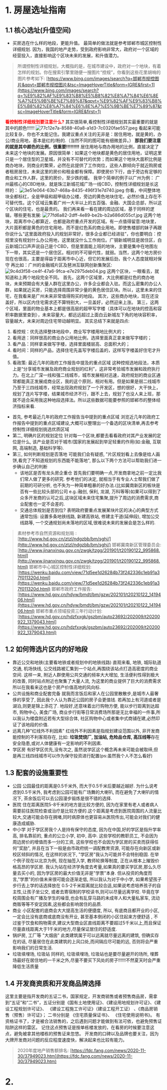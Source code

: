 # 1. 房屋选址指南
## 1.1 核心选址(升值空间)
* 买房选在什么样的地段，更能升值。
最简单的做法就是参考邯郸市城区控制性详细规划.
因为，我国的地产走势，受到政府影响非常大，政府对一个区域的经营投入，直接影响这个区块未来的发展，和升值潜力。
>所谓控制性详细规划，大概指的是，在城市建设中，政府对一个地块，有着怎样的规划。你在搜索引擎里随便一搜图片“控规”，你看到这些花里胡哨的图片参考如下: [https://www.bing.com/images/search?q=邯郸市规控图片&qpvt=邯郸市规控图片&tsc=ImageHoverTitle&form=IGRE&first=1](https://www.bing.com/images/search?q=%E9%82%AF%E9%83%B8%E5%B8%82%E8%A7%84%E6%8E%A7%E5%9B%BE%E7%89%87&qpvt=%E9%82%AF%E9%83%B8%E5%B8%82%E8%A7%84%E6%8E%A7%E5%9B%BE%E7%89%87&tsc=ImageHoverTitle&form=IGRE&first=1)

<font color=red>**看控制性详细规划要注意什么?**</font>
其实很简单,看控制性详细规划其实最重要的就是其中的颜色!!!!!!
![77c12e7a-8588-40a8-a1d3-7c0320fae557.jpeg](房屋选购指南_files/77c12e7a-8588-40a8-a1d3-7c0320fae557.jpeg)
看起来可能比较复杂，你也不太能记住。我建议重点关注的无非是：居住用地，就是黄的，办公/商业用地，基本是红的/粉的.（当然不同的图可能有细微差异。）
**那我们要注意的就是其中颜色的比例，很重要!!!!!!!!!**
居住用地与商办用地的比例，直接决定了未来这个地块的发展。原因很简单：如果这个地块都是黄色的居住用地，证明这里只是一个居住型的卫星城，并没有不可替代的优势；而如果这个地块大面积比例是商办地块，则商业的繁荣，必然在此提供了工作岗位，这些人群倾向于就近购房或者租房居住，未来这里的房价和租金都有保障。即使房价下行，由于旁边有足够的商业和工作人群，这里的房价，至少跌的缓。
我举个简单的例子以广州为例：
广州最核心的CBD地块，就是珠江新城花城广场一线CBD，控制性详细规划是长这样的：
![3e51e064-63b7-468a-8435-496f31e7d740.jpeg](房屋选购指南_files/3e51e064-63b7-468a-8435-496f31e7d740.jpeg)
你看，中间整体地块全都标红，全是甲级和超甲级办公楼，旁边的黄色地块住宅，必然价值上存在不可替代性。这个区域云集着广州一大半以上的五百强、金融、大国企总部，所以这个区块的住宅，也是最贵的。
我们再来看一看在建的周边区域，基于同样的逻辑，哪些更有发展:
![77fd6a82-2dff-4e89-be2b-b2a686d055cf.jpg](房屋选购指南_files/77fd6a82-2dff-4e89-be2b-b2a686d055cf.jpg)
这两个地块，距离市中心都算近，也都是政府重点开发的区域。有一点值得留意:地块里，大片面积都是黄色的住宅用地，而不是红色系的商业用地。即使售楼部的妹子再跟你说什么“这里面政府投入的规划非常好，很多企业都已经进驻”，你也要明白：控规里没有规划什么办公用地，这里就没什么工作岗位。广钢新城明显是居住区，白云新城口口声声说自己是个CBD，但是里面能上班的地块，主要是集中在地图左下一带，其实还是一个居住区。相对的不可替代性，就弱。当然，这两个地方房价现在也很高，主要是得益于距离市中心近，但它的发展后劲，我个人态度就相对保守
再比如：广州的金融城片区及琶洲互联网创新集聚区:
![9c4d3f58-ce4f-47a6-9fca-e7e2975deb04.jpg](房屋选购指南_files/9c4d3f58-ce4f-47a6-9fca-e7e2975deb04.jpg)
这两个区块，一眼看去，就知道和上两个地段完全不同。
首先，这两个区域里，大比例都是红色的商办地块，未来预期会有大量人群在这里办公，许多企业都会入驻。而这么密集的办公人群，如果就近买房，只能选择周围非常少量的黄色居住区块。所以，这里未来的住宅，在我看来是广州未来非常值得购买的地段。
其次，这些商办地块，现在还没盖好，所以区内住宅需求还不算特别大，一旦盖好，必然迎来上涨。
第三，这两个区域，里面的物业基本上都是很高层的超甲写字楼（具体可以在地块的控高和容积率数据里查到），未来容量大，都远远超过上面白云新城左下角的地块容积率，容量越大，未来对周边住宅带动越明显。
其实总结下来就是四点:
1. 看控规：优先选择整体地段中，商业写字楼用地比例大的；
2. 看用途：同样很高的商业办公用地比例，选择里面真正拿来做写字楼的；
3. 看产品：同样拿来做写字楼，选择里面楼层高、总面积大的；
4. 看时间：同样的产品，选择住宅先盖写字楼后盖的，这样写字楼盖好住宅才升值。
5. 看政策:   最近几年的政府工作报告中提及的重点区域
这种控规选地段法，本质上是“分享城市发展及政府商业规划的红利”，这非常考验城市发展和政府执行力。在北上广深一线和强二线城市，城市发展相对迅速，政府规划的商业区通常都能真正发展成商业区，我的这个原则，相对有用。但是如果是弱二线城市乃至于三四线城市，经常出现政府规划了一个开发区，想的很好，大干快上，规划了连片写字楼，结果城市经济不行，跟不上去，规划了也没人来上班，那就不适合采用我这种地段选择法。所以这些数据可能要参照的邯郸市的整体经济指标来看.
* 首先, 参考最近几年的政府工作报告当中提到的重点区域
 浏览近几年的政府工作报告中提到的重点区域建设,大概可以整理出一个备选的区块清单,再去参考控制性详细规划挑选优质区域
* 第二, 明确片区的规划定位
针对每一个区块,都要去看看政府对其产业发展的定位是什么, 该产业是否对于城市/国家的发展起到举足轻重的作用(如:金融, 互联网, 高端制造, 基础科学等).
* 第三, 如何判断规划是否落地
可能我们会有疑惑, "片区规划看上去像是给人画饼,看完了不知道规划的东西能不能落地", 那么以下两个方法可以帮助我们进一步确认自己的判断
    * 该地区是否有龙头房企重仓
首先我们要明确一点,开发商拿地之前一定比我们常人做了更多的研究. 参考他们的决定, 就相当于有专业人士帮我们做了前期的可研分析, 也不失为一种简单粗暴的好办法.(比如冀南新区的板块是否有一些比较头部的公司 e.g.:融创, 保利, 龙湖, 万科等等)如果可以得到了众多开发商的认可之后,这块区域未来住宅集聚,提升了周边的消费需求,商业配套也一定不会差的.
    * 交通总体规划是否到位?
表明政府要重点发展某块片区的决心的典型方式通常包括: 设置多条地铁线路, 新建高铁站, 修建主干道(延伸段), 增加公交线路等, 一个交通规划尚未落地的区域,很难说未来的发展会是怎么样的.
>素材参考市自然资源和规划局 : [http://www.hd.gov.cn/ztzl/ndgzbb/bm/sghj/](http://www.hd.gov.cn/ztzl/ndgzbb/bm/sghj/)
>邯郸冀南新区管理委员会:[http://www.jinanxinqu.gov.cn/zwgk/tzgg/201901/t20190122_995868.html](http://www.jinanxinqu.gov.cn/zwgk/tzgg/201901/t20190122_995868.html)
>邯郸市中心城区控制性详细规划: [https://wenku.baidu.com/view/71d5ee1d26284b73f242336c1eb91a37f011320d.html](https://wenku.baidu.com/view/71d5ee1d26284b73f242336c1eb91a37f011320d.html)
>邯郸市政府工作报告: [https://www.hd.gov.cn/hdyw/bmdt/bm/gzw/202101/t20210122_1419406.html](https://www.hd.gov.cn/hdyw/bmdt/bm/gzw/202101/t20210122_1419406.html)
>邯郸市重点领域投资三年行动计划: [https://www.hd.gov.cn/hdzfxxgk/gszbm/auto23692/202009/t20200922_1379043.html](https://www.hd.gov.cn/hdzfxxgk/gszbm/auto23692/202009/t20200922_1379043.html)

## 1.2 如何筛选片区内的好地段
* 靠近公交和地铁(主要看地铁或者规划中的地铁线路)
直观来看, 地铁, 城际轨道交通, 机场快线, 公交线路被汇集到一个站点,再围绕该站点打造高密度的商业空间. 这样一来, 附近人群使用公共交通的频率大大增加, 生活便利性得到极大的改善, 同时站点附近也聚集了大量人流, 为这里的商业提供了巨大的消费需求 所以在我看来这也是个房产价值高地的风向标.
* 公共设施和商业配套完备
就我而言饭后和家人在公园里散散步,是城市人最奢侈的享受了, 因此我个人认为靠近公园的房子会更值钱. 若再加上有河道或者是湖泊,则更是锦上添花了.
地段好,还意味着出行购物方便, 能以步行距离到达超市, 购物中心, 美食广场, 商业步行街等日常消费场所那是无比幸福的一件事,所以我认为楼盘附近若有大型综合体, 社区购物中心或者集中式商铺在建,必然印证了该地段的价值.
* 远离几种"红线外不利因素"
红线外不利因素是指规划建设范围以外, 非开发商能控制的不利客观存在, 比如: **垃圾焚烧厂, 加油站, 危险品仓库, 高压线等**存在安全隐患,或对人体健康有一定影响的不利因素.
* 学区房
有好学区优先,没有次之, 虽然说学区这个概念再未来可能会被取缔,但是再三线四线城市可以作为保守投资进行配置(ps:虽然我个人不怎么看好)

## 1.3 配套的设施重要性
* 公园
公园最佳的距离是0.5千米外, 而大于0.5千米后要越近越好. 为什么说考虑到0.5千米外, 我考虑到公园可能有广场舞的大喇叭, 而在避免了大喇叭的情况下, 茶余饭后可以去公园漫步锻炼是很不错的选择.
* 医院
住在距离医院5-8千米的地方是比较方便的, 因为在家里有老人或者病人需要前往医院检查或治疗是比较方便的.这个距离是考虑到医院周围的人流量比较大,交通可能会存在拥堵,同时病原体也更容易从医院传出,可能会对我们的健康造成威胁.
* 中小学
对于学区房我个人是持有保守的态度, 因为在中国,好的学区是指升学率高, 排名靠前的, 重点的公立小学, 初中, 高中. 这些学校的教职员工, 不会因为周边房价的增值而多一分的工资, 这些学校也不会因为学区房的买卖而获得任何"奖励",  并且在当下一般是由市政府统一调配教育资源, 可能存在向新区或新校区倾斜的情况, 在这样的状况下, "学区房"我认为可能并不会特别稳固.
在举个例子现在以北京为例, 现在抽签入学, 教师轮换等制度, 正在从根本上摧毁价格高昂的学区房. 
我认为站在经济学角度去考量,如果真的要买学区房,那么久尽量去买小的, 因为学区房的最大价值无非是"学票"本身. 但从投资的角度而言,"学票"的价值未来很可能会逐渐走低,
所以我认为对于中小学, 如果希望孩子步行去上学的话选择放在 0.5-2千米距离就比较合适,如果说考虑培养孩子的自主性,让孩子坐公交, 或者去寄宿制的学校读书,则可以尽量远离学校. 毕竟在学校周围会有广播及学生的噪音,也会有乱穿马路的未成年人和大量私家车, 流动商贩等等不安定因素,这些都会影响居住的品质.
* 商业
小区配套的底商会大大提高生活的便捷度, 所以, 有底商且都开业的小区, 一定会比没有底商或底商没有开业, 甚至基本倒闭的小区住起来方便舒适 ,
不过鉴于饮食和购物需求,建议大型商业区直线距离不要超过5千米以上,而且保证尽量直线距离大于1千米的地方,尽量保证居住的舒适度.
* 锅炉房, 工厂等 "大烟囱"
此类建筑属于可以远离就尽量远离的建筑, 但确实存在的话, 尽量居住在此类建筑的上风口处,而间隔应尽可能的远, 否则将会严重影响我们的日常生活.
* 垃圾填埋场, 垃圾站
同样的, 垃圾填埋场, 垃圾站也是要尽量避开的场所, 埋葬场最好在居住地的一千米之外,尽量不要买下风处的房子!!!!!!不然夏天时会严重降低生活质量

## 1.4 开发商资质和开发商品牌选择
这里主要是指开发商的五证二书，国家规定，开发商销售或者预售商品房，需拿到“五证”和“二书”，五证分别是《国有土地使用证》、《建设用地规划许可证》、《建设工程规划许可证》、 《建设工程施工许可证》（建设工程开工证） 、《商品房销售（预售）许可证》； 二书分别是 《住宅质量保证书》、 《住宅使用说明书》。
有资格证书了，才是被合法销售的，之后遇到问题才能做到有法可依，也避免预售证陷阱这样的雷区。
记住这点预售证是按单栋楼发放的，在看房的时候要注意这点，避免被拿其他楼栋的预售证来忽悠。
开发商的口碑以及品牌也要关注，因为大牌开发商对问题的反应程度速度快，解决起来也比较有能力。
>2020年度地产销售额排名: [https://fdc.fang.com/news/2020-11-30/37949023.htm](https://fdc.fang.com/news/2020-11-30/37949023.htm)

# 2. 





